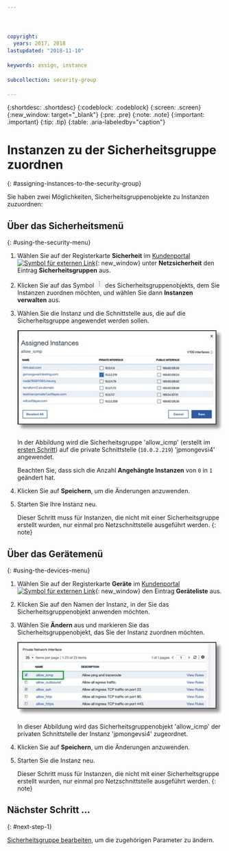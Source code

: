 ```yaml
---



copyright:
  years: 2017, 2018
lastupdated: "2018-11-10"

keywords: assign, instance

subcollection: security-group

---
```


{:shortdesc: .shortdesc}
{:codeblock: .codeblock}
{:screen: .screen}
{:new_window: target="_blank"}
{:pre: .pre}
{:note: .note}
{:important: .important}
{:tip: .tip}
{:table: .aria-labeledby="caption"}

# Instanzen zu der Sicherheitsgruppe zuordnen
{: #assigning-instances-to-the-security-group}

Sie haben zwei Möglichkeiten, Sicherheitsgruppenobjekte zu Instanzen zuzuordnen:

## Über das Sicherheitsmenü
{: #using-the-security-menu}

1. Wählen Sie auf der Registerkarte **Sicherheit** im [Kundenportal ![Symbol für externen Link](../../icons/launch-glyph.svg "Symbol für externen Link")](https://cloud.ibm.com/classic){: new_window} unter **Netzsicherheit** den Eintrag **Sicherheitsgruppen** aus.
2. Klicken Sie auf das Symbol ![Symbol 'Mehr'](./images/more_icon.jpg) des Sicherheitsgruppenobjekts, dem Sie Instanzen zuordnen möchten, und wählen Sie dann **Instanzen verwalten** aus.
3. Wählen Sie die Instanz und die Schnittstelle aus, die auf die Sicherheitsgruppe angewendet werden sollen.

	![Sicherheitsmenü-Instanz](./images/security_assign.jpg)

	In der Abbildung wird die Sicherheitsgruppe 'allow_icmp' (erstellt im [ersten Schritt](/docs/infrastructure/security-groups?topic=security-groups-creating-a-security-group)) auf die private Schnittstelle (`10.0.2.219`) 'jpmongevsi4' angewendet.

	Beachten Sie, dass sich die Anzahl **Angehängte Instanzen** von `0` in `1` geändert hat.

4. Klicken Sie auf **Speichern**, um die Änderungen anzuwenden.

5. Starten Sie Ihre Instanz neu.

	Dieser Schritt muss für Instanzen, die nicht mit einer Sicherheitsgruppe erstellt wurden, nur einmal pro Netzschnittstelle ausgeführt werden.
  {: note}

## Über das Gerätemenü
{: #using-the-devices-menu}

1. Wählen Sie auf der Registerkarte **Geräte** im [Kundenportal ![Symbol für externen Link](../../icons/launch-glyph.svg "Symbol für externen Link")](https://cloud.ibm.com/classic){: new_window} den Eintrag **Geräteliste** aus.
2. Klicken Sie auf den Namen der Instanz, in der Sie das Sicherheitsgruppenobjekt anwenden möchten.
3. Wählen Sie **Ändern** aus und markieren Sie das Sicherheitsgruppenobjekt, das Sie der Instanz zuordnen möchten.

	![Gerätemenü-Instanz](./images/device_assign.jpg)

	In dieser Abbildung wird das Sicherheitsgruppenobjekt 'allow_icmp' der privaten Schnittstelle der Instanz 'jpmongevsi4' zugeordnet.
4. Klicken Sie auf **Speichern**, um die Änderungen anzuwenden.

5. Starten Sie die Instanz neu.

	Dieser Schritt muss für Instanzen, die nicht mit einer Sicherheitsgruppe erstellt wurden, nur einmal pro Netzschnittstelle ausgeführt werden.
  {: note}

## Nächster Schritt ...
{: #next-step-1}

[Sicherheitsgruppe bearbeiten](/docs/infrastructure/security-groups?topic=security-groups-editing-a-security-group), um die zugehörigen Parameter zu ändern.  
